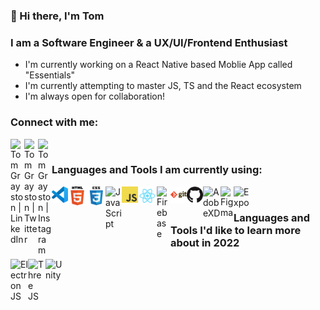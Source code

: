 ### 👋 Hi there, I'm Tom 

### I am a Software Engineer & a UX/UI/Frontend Enthusiast 
- I'm currently working on a React Native based Moblie App called "Essentials"
- I'm currently attempting to master JS, TS and the React ecosystem
- I'm always open for collaboration!

### Connect with me: 

[<img align="left" alt="Tom Grayston | LinkedIn" width="22px" src="https://cdn.jsdelivr.net/npm/simple-icons@v3/icons/linkedin.svg" />](https://www.linkedin.com/in/tomgrayston/)
[<img align="left" alt="Tom Grayston  | Twitter" width="22px" src="https://cdn.jsdelivr.net/npm/simple-icons@v3/icons/twitter.svg" />](https://twitter.com/Tom_Grayston)
[<img align="left" alt="Tom Grayston | Instagram" width="22px" src="https://cdn.jsdelivr.net/npm/simple-icons@v3/icons/instagram.svg" />](https://www.instagram.com/tomgrayston/)

<br />

### Languages and Tools I am currently using:

[<img align="left" alt="Visual Studio Code" width="26px" src="https://raw.githubusercontent.com/github/explore/80688e429a7d4ef2fca1e82350fe8e3517d3494d/topics/visual-studio-code/visual-studio-code.png" />](VSCode)
[<img align="left" alt="HTML5" width="30px" src="https://raw.githubusercontent.com/github/explore/80688e429a7d4ef2fca1e82350fe8e3517d3494d/topics/html/html.png" />](HTML)
[<img align="left" alt="CSS3" width="30px" src="https://raw.githubusercontent.com/github/explore/80688e429a7d4ef2fca1e82350fe8e3517d3494d/topics/css/css.png" />](CSS)
[<img align="left" alt="JavaScript" width="26px" src="https://upload.wikimedia.org/wikipedia/commons/thumb/4/4c/Typescript_logo_2020.svg/1200px-Typescript_logo_2020.svg.png" />](JS)
[<img align="left" alt="TypeScript" width="26px" src="https://raw.githubusercontent.com/github/explore/80688e429a7d4ef2fca1e82350fe8e3517d3494d/topics/javascript/javascript.png" />](TS)
[<img align="left" alt="React" width="30px" src="https://raw.githubusercontent.com/github/explore/80688e429a7d4ef2fca1e82350fe8e3517d3494d/topics/react/react.png" />](React)
[<img align="left" alt="Firebase" width="22px" src="https://cdn.freebiesupply.com/logos/large/2x/firebase-1-logo-png-transparent.png" />](firebase)
[<img align="left" alt="Git" width="26px" src="https://raw.githubusercontent.com/github/explore/80688e429a7d4ef2fca1e82350fe8e3517d3494d/topics/git/git.png" />](Git)
[<img align="left" alt="GitHub" width="26px" src="https://raw.githubusercontent.com/github/explore/78df643247d429f6cc873026c0622819ad797942/topics/github/github.png" />](github)
[<img align="left" alt="AdobeXD" width="28px" src="https://cdn.freebiesupply.com/logos/large/2x/adobe-xd-logo-png-transparent.png" />](AdobeXD)
[<img align="left" alt="Figma" width="21px" src="https://upload.wikimedia.org/wikipedia/commons/3/33/Figma-logo.svg" />](Figma)
[<img align="left" alt="Expo" width="28px" src="https://seeklogo.com/images/E/expo-logo-01BB2BCFC3-seeklogo.com.png" />](Expo)

<br />

### Languages and Tools I'd like to learn more about in 2022
[<img align="left" alt="Electron JS" width="28px" src="https://upload.wikimedia.org/wikipedia/commons/thumb/9/91/Electron_Software_Framework_Logo.svg/1200px-Electron_Software_Framework_Logo.svg.png" />](Electron)
[<img align="left" alt="Three JS" width="28px" src="https://aws1.discourse-cdn.com/standard17/uploads/threejs/original/2X/e/e4f86d2200d2d35c30f7b1494e96b9595ebc2751.png" />](ThreeJS)
[<img align="left" alt="Unity" width="28px" src="https://i.redd.it/tu3gt6ysfxq71.png" />](Unity)
